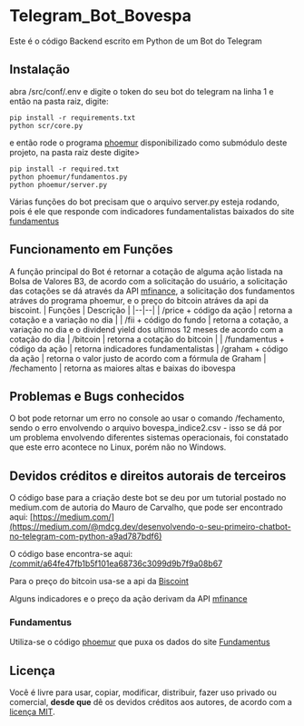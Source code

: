 # Telegram_Bot_Bovespa
Este é o código Backend escrito em Python de um Bot do Telegram

## Instalação
abra /src/conf/.env e digite o token do seu bot do telegram na linha 1 e então na pasta raiz, digite:

    pip install -r requirements.txt
    python scr/core.py

e então rode o programa [phoemur](https://github.com/phoemur/fundamentus) disponibilizado como submódulo deste projeto, na pasta raiz deste digite>
    
    pip install -r required.txt
    python phoemur/fundamentos.py
    python phoemur/server.py

Várias funções do bot precisam que o arquivo server.py esteja rodando, pois é ele que responde com indicadores fundamentalistas baixados do site [fundamentus](https://fundamentus.com.br/)

## Funcionamento em Funções
A função principal do Bot é retornar a cotação de alguma ação listada na Bolsa de Valores B3, de acordo com a solicitação do usuário, a solicitação das cotações se dá através da API [mfinance](https://mfinance.com.br/swagger/index.html), a solicitação dos fundamentos atráves do programa phoemur, e o preço do bitcoin atráves da api da biscoint.
| Funções | Descrição |
|--|--|
| /price + código da ação | retorna a cotação e a variação no dia |
| /fii + código do fundo | retorna a cotação, a variação no dia e o dividend yield dos ultimos 12 meses de acordo com a cotação do dia
| /bitcoin	| retorna a cotação do bitcoin |
| /fundamentus + código da ação | retorna indicadores fundamentalistas
| /graham + código da ação | retorna o valor justo de acordo com a fórmula de Graham
| /fechamento | retorna as maiores altas e baixas do ibovespa

## Problemas e Bugs conhecidos
O bot pode retornar um erro no console ao usar o comando /fechamento, sendo o erro envolvendo o arquivo bovespa_indice2.csv - isso se dá por um problema envolvendo diferentes sistemas operacionais, foi constatado que este erro acontece no Linux, porém não no Windows.

## Devidos créditos e direitos autorais de terceiros
O código base para a criação deste bot se deu por um tutorial postado no medium.com de autoria do Mauro de Carvalho, que pode ser encontrado aqui: [https://medium.com/](https://medium.com/@mdcg.dev/desenvolvendo-o-seu-primeiro-chatbot-no-telegram-com-python-a9ad787bdf6)

O código base encontra-se aqui: [/commit/a64fe47fb1b5f101ea68736c3099d9b7f9a08b67](https://github.com/vitorgamer58/Telegram_Bot_Bovespa/commit/a64fe47fb1b5f101ea68736c3099d9b7f9a08b67)

Para o preço do bitcoin usa-se a api da [Biscoint](https://biscoint.io/)

Alguns indicadores e o preço da ação derivam da API [mfinance](https://mfinance.com.br/swagger/index.html)

### Fundamentus
Utiliza-se o código [phoemur](https://github.com/phoemur/fundamentus) que puxa os dados do site [Fundamentus](https://fundamentus.com.br/) 

## Licença
Você é livre para usar, copiar, modificar, distribuir, fazer uso privado ou comercial, **desde que** dê os devidos créditos aos autores, de acordo com a [licença MIT](https://github.com/vitorgamer58/Telegram_Bot_Bovespa/blob/master/LICENSE).
